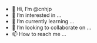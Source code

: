 - 👋 Hi, I’m @cnhjp
- 👀 I’m interested in ...
- 🌱 I’m currently learning ...
- 💞️ I’m looking to collaborate on ...
- 📫 How to reach me ...

<!---
cnhjp/cnhjp is a ✨ special ✨ repository because its `README.md` (this file) appears on your GitHub profile.
You can click the Preview link to take a look at your changes.
--->
